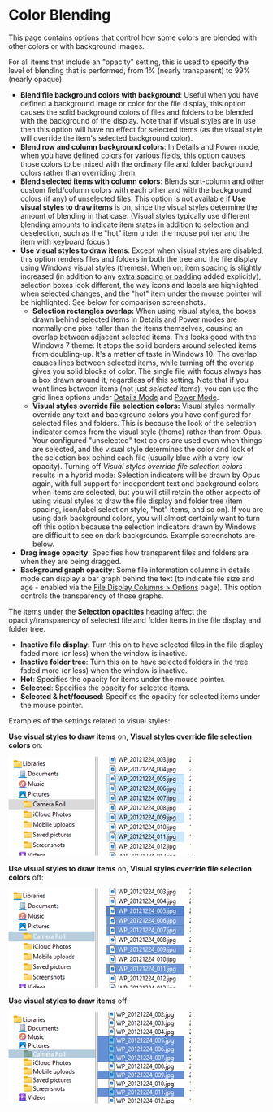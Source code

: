 # Color Blending

This page contains options that control how some colors are blended with other colors or with background images.

For all items that include an "opacity" setting, this is used to specify the level of blending that is performed, from 1% (nearly transparent) to 99% (nearly opaque).

- **Blend file background colors with background**: Useful when you have defined a background image or color for the file display, this option causes the solid background colors of files and folders to be blended with the background of the display. Note that if visual styles are in use then this option will have no effect for selected items (as the visual style will override the item's selected background color).
- **Blend row and column background colors**: In Details and Power mode, when you have defined colors for various fields, this option causes those colors to be mixed with the ordinary file and folder background colors rather than overriding them.
- **Blend selected items with column colors**: Blends sort-column and other custom field/column colors with each other and with the background colors (if any) of unselected files. This option is not available if **Use visual styles to draw items** is on, since the visual styles determine the amount of blending in that case. (Visual styles typically use different blending amounts to indicate item states in addition to selection and deselection, such as the "hot" item under the mouse pointer and the item with keyboard focus.)
- **Use visual styles to draw items**: Except when visual styles are disabled, this option renders files and folders in both the tree and the file display using Windows visual styles (themes). When on, item spacing is slightly increased (in addition to any [extra spacing or padding](../file_display_modes/details_mode.md) added explicitly), selection boxes look different, the way icons and labels are highlighted when selected changes, and the "hot" item under the mouse pointer will be highlighted. See below for comparison screenshots.
  - **Selection rectangles overlap:** When using visual styles, the boxes drawn behind selected items in Details and Power modes are normally one pixel taller than the items themselves, causing an overlap between adjacent selected items. This looks good with the Windows 7 theme: It stops the solid borders around selected items from doubling-up. It's a matter of taste in Windows 10: The overlap causes lines between selected items, while turning off the overlap gives you solid blocks of color. The single file with focus always has a box drawn around it, regardless of this setting. Note that if you want lines between items (not just *selected* items), you can use the grid lines options under [Details Mode](../file_display_modes/details_mode.md) and [Power Mode](../file_display_modes/power_mode/RAEDME.md).
  - **Visual styles override file selection colors:** Visual styles normally override any text and background colors you have configured for selected files and folders. This is because the look of the selection indicator comes from the visual style (theme) rather than from Opus. Your configured "unselected" text colors are used even when things are selected, and the visual style determines the color and look of the selection box behind each file (usually blue with a very low opacity). Turning off *Visual styles override file selection colors* results in a hybrid mode: Selection indicators will be drawn by Opus again, with full support for independent text and background colors when items are selected, but you will still retain the other aspects of using visual styles to draw the file display and folder tree (item spacing, icon/label selection style, "hot" items, and so on). If you are using dark background colors, you will almost certainly want to turn off this option because the selection indicators drawn by Windows are difficult to see on dark backgrounds. Example screenshots are below.
- **Drag image opacity**: Specifies how transparent files and folders are when they are being dragged.
- **Background graph opacity**: Some file information columns in details mode can display a bar graph behind the text (to indicate file size and age - enabled via the [File Display Columns \> Options](../file_display_columns/options.md) page). This option controls the transparency of those graphs.

  
The items under the **Selection opacities** heading affect the opacity/transparency of selected file and folder items in the file display and folder tree.

- **Inactive file display**: Turn this on to have selected files in the file display faded more (or less) when the window is inactive.
- **Inactive folder tree**: Turn this on to have selected folders in the tree faded more (or less) when the window is inactive.
- **Hot**: Specifies the opacity for items under the mouse pointer.
- **Selected**: Specifies the opacity for selected items.
- **Selected & hot/focused**: Specifies the opacity for selected items under the mouse pointer.

  
Examples of the settings related to visual styles:

**Use visual styles to draw items** on, **Visual styles override file selection colors** on:

![](/Manual/images/media/13/colorblending_1.png)

**Use visual styles to draw items** on, **Visual styles override file selection colors** off:

![](/Manual/images/media/13/colorblending_2.png)

**Use visual styles to draw items** off:

![](/Manual/images/media/13/colorblending_3.png)
